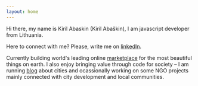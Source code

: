 ```yaml
---
layout: home
---
```


<p class="about-me">
  Hi there, my name is Kiril Abaskin (Kiril Abaškin), I am javascript developer from Lithuania.
</p>

<p class="c-w">Here to connect with me? Please, write me on <a href="https://www.linkedin.com/in/kiril-aba%C5%A1kin-34842137/">linkedIn</a>.</p>

<p class="about-me">
  Currently building world's leading online <a href="https://1stdibs.com">marketplace</a> for the most beautiful things on earth. I also enjoy bringing value through code for society – I am running <a href="https://urbanistas.lt">blog</a> about cities and ocassionally working on some NGO projects mainly connected with city development and local communities.
</p>
